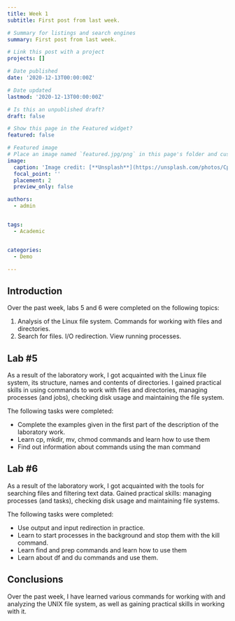 ```yaml
---
title: Week 1
subtitle: First post from last week.

# Summary for listings and search engines
summary: First post from last week.

# Link this post with a project
projects: []

# Date published
date: '2020-12-13T00:00:00Z'

# Date updated
lastmod: '2020-12-13T00:00:00Z'

# Is this an unpublished draft?
draft: false

# Show this page in the Featured widget?
featured: false

# Featured image
# Place an image named `featured.jpg/png` in this page's folder and customize its options here.
image:
  caption: 'Image credit: [**Unsplash**](https://unsplash.com/photos/CpkOjOcXdUY)'
  focal_point: ''
  placement: 2
  preview_only: false

authors:
  - admin


tags:
  - Academic


categories:
  - Demo

---
```


## Introduction
Over the past week, labs 5 and 6 were completed on the following topics:

1. Analysis of the Linux file system. Commands for working with files and directories.
2. Search for files. I/O redirection. View running processes.

## Lab #5

As a result of the laboratory work, I got acquainted with the Linux file system, its structure, names and contents of directories. I gained practical skills in using commands to work with files and directories, managing processes (and jobs), checking disk usage and maintaining the file system.

The following tasks were completed:

- Complete the examples given in the first part of the description of the laboratory work.
- Learn cp, mkdir, mv, chmod commands and learn how to use them
- Find out information about commands using the man command

## Lab #6

As a result of the laboratory work, I got acquainted with the tools for searching files and filtering text data. Gained practical skills: managing processes (and tasks), checking disk usage and maintaining file systems.

The following tasks were completed:

- Use output and input redirection in practice.
- Learn to start processes in the background and stop them with the kill command.
- Learn find and prep commands and learn how to use them
- Learn about df and du commands and use them.

## Conclusions

Over the past week, I have learned various commands for working with and analyzing the UNIX file system, as well as gaining practical skills in working with it.

